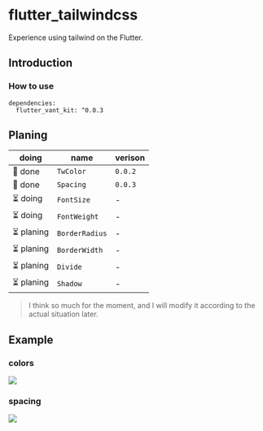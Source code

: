 # flutter_tailwindcss

Experience using tailwind on the Flutter.

## Introduction

### How to use

```
dependencies:
  flutter_vant_kit: ^0.0.3
```

## Planing

| doing      | name           | verison |
| ---------- | -------------- | ------- |
| 🚀 done    | `TwColor`      | `0.0.2` |
| 👷 done    | `Spacing`      | `0.0.3` |
| ⏳ doing   | `FontSize`     | -       |
| ⏳ doing   | `FontWeight`   | -       |
| ⏳ planing | `BorderRadius` | -       |
| ⏳ planing | `BorderWidth`  | -       |
| ⏳ planing | `Divide`       | -       |
| ⏳ planing | `Shadow`       | -       |

> I think so much for the moment, and I will modify it according to the actual situation later.

## Example

### colors

![](https://gitee.com/meetqy/flutter_tailwindcss/raw/main/images/docs/colors.png)

### spacing

![](https://gitee.com/meetqy/flutter_tailwindcss/raw/main/images/docs/spacing.png)
